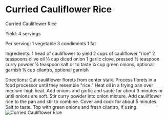 # Curried Cauliflower Rice

Curried Cauliflower Rice

Yield:
4 servings

Per serving:
1 vegetable
3 condiments
1 fat

Ingredients:
1 head of cauliflower to yield 2 cups of cauliflower "rice"
2 teaspoons olive oil
½ cup diced onion
1 garlic clove, pressed
½ teaspoon curry powder
¼ teaspoon salt or to taste
¼ cup green onions, optional garnish
¼ cup cilantro, optional garnish

Directions:
Cut cauliflower florets from center stalk.
Process florets in a food processor until they resemble "rice."
Heat oil in a frying pan over medium-high heat.
Add onions and garlic and saute for about 3 minutes or until onions are soft.
Stir curry powder into onion mixture.
Add cauliflower rice to the pan and stir to combine.
Cover and cook for about 5 minutes.
Salt to taste.
Top with green onions and fresh cilantro, if using.
![Curried Cauliflower Rice](images/Curried%20Cauliflower%20Rice.png)

